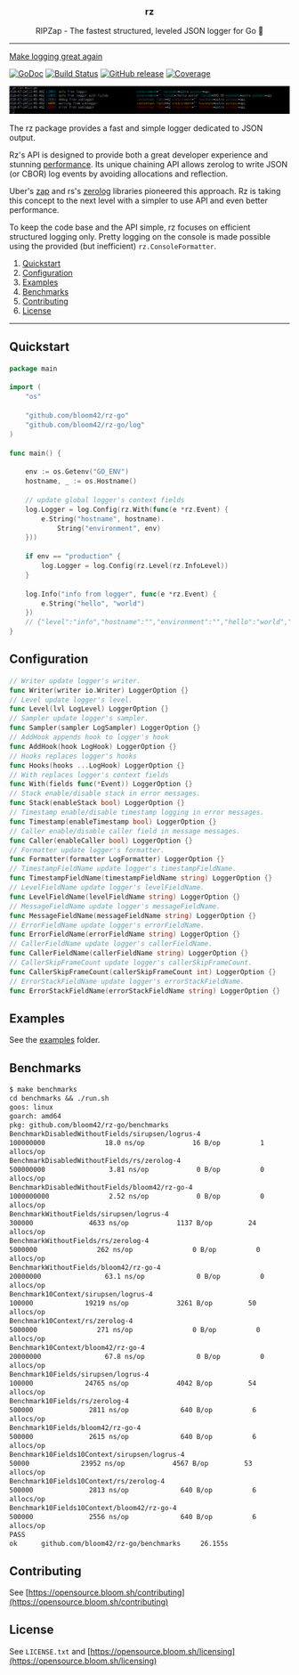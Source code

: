<p align="center">
  <h3 align="center">rz</h3>
  <p align="center">RIPZap - The fastest structured, leveled JSON logger for Go 📖</p>
</p>

--------

[Make logging great again](https://kerkour.com/post/logging/)

[![GoDoc](https://godoc.org/github.com/bloom42/rz-go?status.svg)](https://godoc.org/github.com/bloom42/rz-go)
[![Build Status](https://travis-ci.org/bloom42/rz-go.svg?branch=master)](https://travis-ci.org/bloom42/rz-go)
[![GitHub release](https://img.shields.io/github/release/bloom42/rz-go.svg)](https://github.com/bloom42/rz-go/releases)
[![Coverage](http://gocover.io/_badge/github.com/rs/zerolog)](http://gocover.io/github.com/rs/zerolog)

![Console logging](docs/example_screenshot.png)

The rz package provides a fast and simple logger dedicated to JSON output.

Rz's API is designed to provide both a great developer experience and stunning [performance](#benchmarks). Its unique chaining API allows zerolog to write JSON (or CBOR) log events by avoiding allocations and reflection.

Uber's [zap](https://godoc.org/go.uber.org/zap) and rs's [zerolog](https://godoc.org/github.com/rs/zerolog) libraries pioneered this approach. Rz is taking this concept to the next level with a simpler to use API and even better performance.

To keep the code base and the API simple, rz focuses on efficient structured logging only. Pretty logging on the console is made possible using the provided (but inefficient) `rz.ConsoleFormatter`.


1. [Quickstart](#quickstart)
2. [Configuration](#configuration)
3. [Examples](#examples)
4. [Benchmarks](#benchmarks)
5. [Contributing](#contributing)
6. [License](#license)

-------------------

## Quickstart

```go
package main

import (
	"os"

	"github.com/bloom42/rz-go"
	"github.com/bloom42/rz-go/log"
)

func main() {

	env := os.Getenv("GO_ENV")
	hostname, _ := os.Hostname()

	// update global logger's context fields
	log.Logger = log.Config(rz.With(func(e *rz.Event) {
		e.String("hostname", hostname).
			String("environment", env)
	}))

	if env == "production" {
		log.Logger = log.Config(rz.Level(rz.InfoLevel))
	}

	log.Info("info from logger", func(e *rz.Event) {
		e.String("hello", "world")
	})
	// {"level":"info","hostname":"","environment":"","hello":"world","timestamp":"2019-02-07T09:30:07Z","message":"info from logger"}
}
```


## Configuration

```go
// Writer update logger's writer.
func Writer(writer io.Writer) LoggerOption {}
// Level update logger's level.
func Level(lvl LogLevel) LoggerOption {}
// Sampler update logger's sampler.
func Sampler(sampler LogSampler) LoggerOption {}
// AddHook appends hook to logger's hook
func AddHook(hook LogHook) LoggerOption {}
// Hooks replaces logger's hooks
func Hooks(hooks ...LogHook) LoggerOption {}
// With replaces logger's context fields
func With(fields func(*Event)) LoggerOption {}
// Stack enable/disable stack in error messages.
func Stack(enableStack bool) LoggerOption {}
// Timestamp enable/disable timestamp logging in error messages.
func Timestamp(enableTimestamp bool) LoggerOption {}
// Caller enable/disable caller field in message messages.
func Caller(enableCaller bool) LoggerOption {}
// Formatter update logger's formatter.
func Formatter(formatter LogFormatter) LoggerOption {}
// TimestampFieldName update logger's timestampFieldName.
func TimestampFieldName(timestampFieldName string) LoggerOption {}
// LevelFieldName update logger's levelFieldName.
func LevelFieldName(levelFieldName string) LoggerOption {}
// MessageFieldName update logger's messageFieldName.
func MessageFieldName(messageFieldName string) LoggerOption {}
// ErrorFieldName update logger's errorFieldName.
func ErrorFieldName(errorFieldName string) LoggerOption {}
// CallerFieldName update logger's callerFieldName.
func CallerFieldName(callerFieldName string) LoggerOption {}
// CallerSkipFrameCount update logger's callerSkipFrameCount.
func CallerSkipFrameCount(callerSkipFrameCount int) LoggerOption {}
// ErrorStackFieldName update logger's errorStackFieldName.
func ErrorStackFieldName(errorStackFieldName string) LoggerOption {}
```


## Examples

See the [examples](https://github.com/bloom42/rz-go/tree/master/examples) folder.


## Benchmarks

```
$ make benchmarks
cd benchmarks && ./run.sh
goos: linux
goarch: amd64
pkg: github.com/bloom42/rz-go/benchmarks
BenchmarkDisabledWithoutFields/sirupsen/logrus-4                100000000               18.0 ns/op            16 B/op          1 allocs/op
BenchmarkDisabledWithoutFields/rs/zerolog-4                     500000000                3.81 ns/op            0 B/op          0 allocs/op
BenchmarkDisabledWithoutFields/bloom42/rz-go-4                  1000000000               2.52 ns/op            0 B/op          0 allocs/op
BenchmarkWithoutFields/sirupsen/logrus-4                          300000              4633 ns/op            1137 B/op         24 allocs/op
BenchmarkWithoutFields/rs/zerolog-4                              5000000               262 ns/op               0 B/op          0 allocs/op
BenchmarkWithoutFields/bloom42/rz-go-4                          20000000                63.1 ns/op             0 B/op          0 allocs/op
Benchmark10Context/sirupsen/logrus-4                              100000             19219 ns/op            3261 B/op         50 allocs/op
Benchmark10Context/rs/zerolog-4                                  5000000               271 ns/op               0 B/op          0 allocs/op
Benchmark10Context/bloom42/rz-go-4                              20000000                67.8 ns/op             0 B/op          0 allocs/op
Benchmark10Fields/sirupsen/logrus-4                               100000             24765 ns/op            4042 B/op         54 allocs/op
Benchmark10Fields/rs/zerolog-4                                    500000              2811 ns/op             640 B/op          6 allocs/op
Benchmark10Fields/bloom42/rz-go-4                                 500000              2615 ns/op             640 B/op          6 allocs/op
Benchmark10Fields10Context/sirupsen/logrus-4                       50000             23952 ns/op            4567 B/op         53 allocs/op
Benchmark10Fields10Context/rs/zerolog-4                           500000              2813 ns/op             640 B/op          6 allocs/op
Benchmark10Fields10Context/bloom42/rz-go-4                        500000              2556 ns/op             640 B/op          6 allocs/op
PASS
ok      github.com/bloom42/rz-go/benchmarks     26.155s
```


## Contributing

See [https://opensource.bloom.sh/contributing](https://opensource.bloom.sh/contributing)


## License

See `LICENSE.txt` and [https://opensource.bloom.sh/licensing](https://opensource.bloom.sh/licensing)
